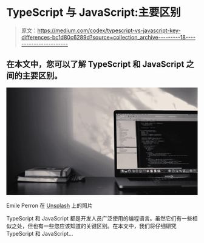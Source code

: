 # TypeScript 与 JavaScript:主要区别

> 原文：<https://medium.com/codex/typescript-vs-javascript-key-differences-bc1d80c6289d?source=collection_archive---------18----------------------->

## 在本文中，您可以了解 TypeScript 和 JavaScript 之间的主要区别。

![](img/576f0dc451eda2381ae1550bab4da2d7.png)

Emile Perron 在 [Unsplash](https://unsplash.com?utm_source=medium&utm_medium=referral) 上的照片

TypeScript 和 JavaScript 都是开发人员广泛使用的编程语言。虽然它们有一些相似之处，但也有一些您应该知道的关键区别。在本文中，我们将仔细研究 TypeScript 和 JavaScript…